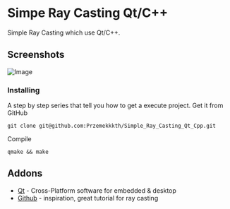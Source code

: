 # Simpe Ray Casting Qt/C++
Simple Ray Casting which use Qt/C++.
## Screenshots
![Image](https://user-images.githubusercontent.com/28188300/189403005-08575381-949e-4c07-af92-440c5a842817.gif)
### Installing
A step by step series  that tell you how to get a execute project.
Get it from GitHub
```
git clone git@github.com:Przemekkkth/Simple_Ray_Casting_Qt_Cpp.git
```
Compile
```
qmake && make
```
## Addons
* [Qt](https://www.qt.io/) - Cross-Platform software for embedded & desktop
* [Github](https://github.com/OneLoneCoder/CommandLineFPS) - inspiration, great tutorial for ray casting
